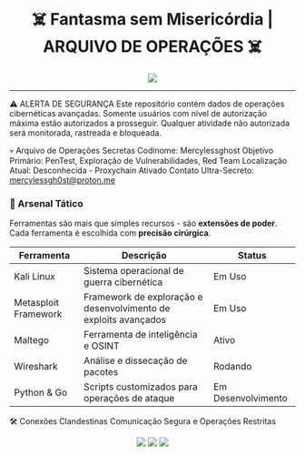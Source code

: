 <h1 align="center">☠️ Fantasma sem Misericórdia | ARQUIVO DE OPERAÇÕES ☠️</h1>

<p align="center">
  <img src="https://i.giphy.com/media/v1.Y2lkPTc5MGI3NjExM21oNnM0NzloNDllMDI4cDExMmllcW9jZDluZm1kZDR0YzlhYXU1dyZlcD12MV9pbnRlcm5hbF9naWZfYnlfaWQmY3Q9Zw/3og0ILLVvPp8d64Jd6/giphy.gif">
</p>

---
⚠️ ALERTA DE SEGURANÇA
Este repositório contém dados de operações cibernéticas avançadas. Somente usuários com nível de autorização máxima estão autorizados a prosseguir. Qualquer atividade não autorizada será monitorada, rastreada e bloqueada.


💀 Arquivo de Operações Secretas
Codinome: Mercylessghost
Objetivo Primário: PenTest, Exploração de Vulnerabilidades, Red Team
Localização Atual: Desconhecida - Proxychain Ativado
Contato Ultra-Secreto: mercylessgh0st@proton.me

### 🔧 Arsenal Tático

Ferramentas são mais que simples recursos - são **extensões de poder**. Cada ferramenta é escolhida com **precisão cirúrgica**.

| Ferramenta               | Descrição                               | Status          |
|--------------------------|-----------------------------------------|-----------------|
| Kali Linux               | Sistema operacional de guerra cibernética | Em Uso         |
| Metasploit Framework     | Framework de exploração e desenvolvimento de exploits avançados | Em Uso |
| Maltego                  | Ferramenta de inteligência e OSINT      | Ativo          |
| Wireshark                | Análise e dissecação de pacotes         | Rodando        |
| Python & Go              | Scripts customizados para operações de ataque | Em Desenvolvimento |

🛠️ Conexões Clandestinas
Comunicação Segura e Operações Restritas

<p align="center"> <a href="https://linkedin.com/in/seu-linkedin"><img src="https://img.shields.io/badge/LinkedIn-Conexão Secreta-blue?style=flat&logo=linkedin"></a> <a href="mailto:mercylessgh0st@proton.me"><img src="https://img.shields.io/badge/Email-mercylessgh0st%40proton.me-lightgrey?style=flat&logo=protonmail"></a> <a href="https://github.com/Mercylessghost"><img src="https://img.shields.io/badge/GitHub-Mercylessghost-black?style=flat&logo=github"></a> </p>
